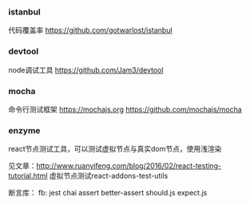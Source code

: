 ### istanbul
代码覆盖率
https://github.com/gotwarlost/istanbul

### devtool
node调试工具
https://github.com/Jam3/devtool

### mocha
命令行测试框架
https://mochajs.org
https://github.com/mochajs/mocha

### enzyme
react节点测试工具，可以测试虚拟节点与真实dom节点，使用浅渲染

见文章：http://www.ruanyifeng.com/blog/2016/02/react-testing-tutorial.html
虚拟节点测试react-addons-test-utils

断言库：
fb: jest
chai
assert
better-assert
should.js
expect.js
